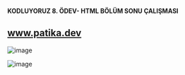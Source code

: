 **KODLUYORUZ 8. ÖDEV- HTML BÖLÜM SONU ÇALIŞMASI**


www.patika.dev
----

![image](https://user-images.githubusercontent.com/44526010/163729885-7f10e068-6e2a-44b5-b852-c2c30a7abe50.png)

![image](https://user-images.githubusercontent.com/44526010/163729935-3c242b46-8097-4029-a04c-2ec46bbb4191.png)

